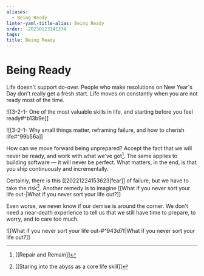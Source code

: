 ```yaml
---
aliases:
  - Being Ready
linter-yaml-title-alias: Being Ready
order: -20230123141334
tags:
title: Being Ready
---
```


# Being Ready

Life doesn't support do-over. People who make resolutions on New Year's Day don't really get a fresh start. Life moves on constantly when you are not ready most of the time.

![[3-2-1- One of the most valuable skills in life, and starting before you feel ready#^b13b9e]]

![[3-2-1- Why small things matter, reframing failure, and how to cherish life#^99b56a]]

How can we move forward being unprepared? Accept the fact that we will never be ready, and work with what we've got[^1]. The same applies to building software — it will never be perfect. What matters, in the end, is that you ship continuously and incrementally.

Certainly, there is this [[20221224153623|fear]] of failure, but we have to take the risk[^2]. Another remedy is to imagine [[What if you never sort your life out-|What if you never sort your life out?]]

Even worse, we never know if our demise is around the corner. We don't need a near-death experience to tell us that we still have time to prepare, to worry, and to care too much.

![[What if you never sort your life out-#^943d7f|What if you never sort your life out?]]

[^1]: [[Repair and Remain]]
[^2]: [[Staring into the abyss as a core life skill]]
